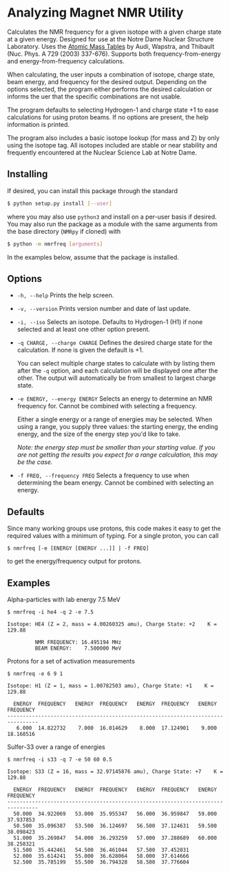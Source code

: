 Analyzing Magnet NMR Utility
============================

Calculates the NMR frequency for a given isotope with a given charge state at a
given energy. Designed for use at the Notre Dame Nuclear Structure Laboratory.
Uses the [Atomic Mass Tables](http://ie.lbl.gov/toimass.html) by Audi, Wapstra,
and Thibault (Nuc. Phys. A 729 (2003) 337-676). Supports both
frequency-from-energy and energy-from-frequency calculations.

When calculating, the user inputs a combination of isotope, charge state, beam
energy, and frequency for the desired output. Depending on the options selected,
the program either performs the desired calculation or informs the uer that the
specific combinations are not usable.

The program defaults to selecting Hydrogen-1 and charge state +1 to ease
calculations for using proton beams. If no options are present, the help
information is printed.

The program also includes a basic isotope lookup (for mass and Z) by only using
the isotope tag. All isotopes included are stable or near stability and
frequently encountered at the Nuclear Science Lab at Notre Dame.


Installing
----------

If desired, you can install this package through the standard
```bash
$ python setup.py install [--user]
```
where you may also use `python3` and install on a per-user basis if desired. You
may also run the package as a module with the same arguments from the base
directory (`NMRpy` if cloned) with
```bash
$ python -m nmrfreq [arguments]
```
In the examples below, assume that the package is installed.


Options
-------

* `-h, --help` Prints the help screen.

* `-v, --version` Prints version number and date of last update.

* `-i, --iso` Selects an isotope. Defaults to Hydrogen-1 (H1) if none selected
  and at least one other option present.

* `-q CHARGE, --charge CHARGE` Defines the desired charge state for the
  calculation. If none is given the default is +1.

  You can select multiple charge states to calculate with by listing them after
  the `-q` option, and each calculation will be displayed one after the other.
  The output will automatically be from smallest to largest charge state.

* `-e ENERGY, --energy ENERGY` Selects an energy to determine an NMR frequency
  for. Cannot be combined with selecting a frequency.

  Either a single energy or a range of energies may be selected. When using a
  range, you supply three values: the starting energy, the ending energy, and
  the size of the energy step you'd like to take.

  *Note: the energy step must be smaller than your starting value. If you are
  not getting the results you expect for a range calculation, this may be the
  case.*

* `-f FREQ, --frequency FREQ` Selects a frequency to use when determining the
  beam energy. Cannot be combined with selecting an energy.


Defaults
--------

Since many working groups use protons, this code makes it easy to get the
required values with a minimum of typing. For a single proton, you can call
```
$ nmrfreq [-e [ENERGY [ENERGY ...]] | -f FREQ]
```
to get the energy/frequency output for protons.


Examples
--------

Alpha-particles with lab energy 7.5 MeV
```
$ nmrfreq -i he4 -q 2 -e 7.5

Isotope: HE4 (Z = 2, mass = 4.00260325 amu), Charge State: +2    K = 129.88

         NMR FREQUENCY: 16.495194 MHz
         BEAM ENERGY:    7.500000 MeV
```

Protons for a set of activation measurements
```
$ nmrfreq -e 6 9 1

Isotope: H1 (Z = 1, mass = 1.00782503 amu), Charge State: +1    K = 129.88

  ENERGY  FREQUENCY   ENERGY  FREQUENCY   ENERGY  FREQUENCY   ENERGY  FREQUENCY 
--------------------------------------------------------------------------------
   6.000  14.822732    7.000  16.014629    8.000  17.124901    9.000  18.168516 
```

Sulfer-33 over a range of energies
```
$ nmrfreq -i s33 -q 7 -e 50 60 0.5

Isotope: S33 (Z = 16, mass = 32.97145876 amu), Charge State: +7    K = 129.88

  ENERGY  FREQUENCY   ENERGY  FREQUENCY   ENERGY  FREQUENCY   ENERGY  FREQUENCY 
--------------------------------------------------------------------------------
  50.000  34.922069   53.000  35.955347   56.000  36.959847   59.000  37.937853 
  50.500  35.096387   53.500  36.124697   56.500  37.124631   59.500  38.098423 
  51.000  35.269847   54.000  36.293259   57.000  37.288689   60.000  38.258321 
  51.500  35.442461   54.500  36.461044   57.500  37.452031                     
  52.000  35.614241   55.000  36.628064   58.000  37.614666                     
  52.500  35.785199   55.500  36.794328   58.500  37.776604

```
